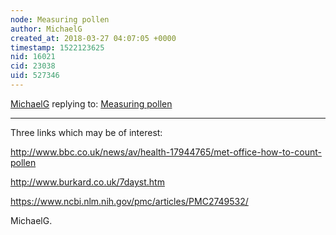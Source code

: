 ```yaml
---
node: Measuring pollen
author: MichaelG
created_at: 2018-03-27 04:07:05 +0000
timestamp: 1522123625
nid: 16021
cid: 23038
uid: 527346
---
```




[MichaelG](../profile/MichaelG) replying to: [Measuring pollen](../notes/Yeipi/03-26-2018/measuring-pollen)

----
Three links which may be of interest:

http://www.bbc.co.uk/news/av/health-17944765/met-office-how-to-count-pollen

http://www.burkard.co.uk/7dayst.htm

https://www.ncbi.nlm.nih.gov/pmc/articles/PMC2749532/

MichaelG.